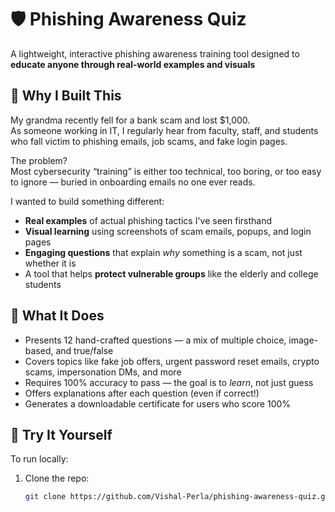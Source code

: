 # 🛡️ Phishing Awareness Quiz

A lightweight, interactive phishing awareness training tool designed to **educate anyone through real-world examples and visuals** 

## 📌 Why I Built This

My grandma recently fell for a bank scam and lost $1,000.  
As someone working in IT, I regularly hear from faculty, staff, and students who fall victim to phishing emails, job scams, and fake login pages.  

The problem?  
Most cybersecurity “training” is either too technical, too boring, or too easy to ignore — buried in onboarding emails no one ever reads.

I wanted to build something different:  
- **Real examples** of actual phishing tactics I've seen firsthand  
- **Visual learning** using screenshots of scam emails, popups, and login pages  
- **Engaging questions** that explain *why* something is a scam, not just whether it is  
- A tool that helps **protect vulnerable groups** like the elderly and college students  

## 🧠 What It Does

- Presents 12 hand-crafted questions — a mix of multiple choice, image-based, and true/false  
- Covers topics like fake job offers, urgent password reset emails, crypto scams, impersonation DMs, and more  
- Requires 100% accuracy to pass — the goal is to *learn*, not just guess  
- Offers explanations after each question (even if correct!)  
- Generates a downloadable certificate for users who score 100%

## 🚀 Try It Yourself

To run locally:

1. Clone the repo:
   ```bash
   git clone https://github.com/Vishal-Perla/phishing-awareness-quiz.git

